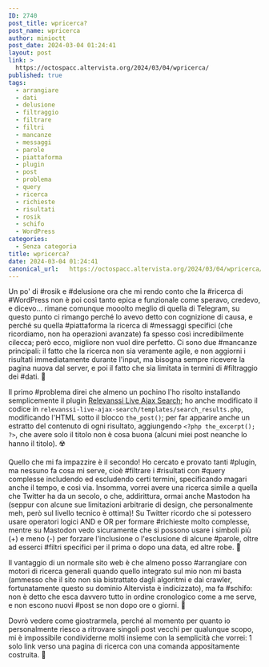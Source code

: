 ```yaml
---
ID: 2740
post_title: wpricerca?
post_name: wpricerca
author: minioctt
post_date: 2024-03-04 01:24:41
layout: post
link: >
  https://octospacc.altervista.org/2024/03/04/wpricerca/
published: true
tags:
  - arrangiare
  - dati
  - delusione
  - filtraggio
  - filtrare
  - filtri
  - mancanze
  - messaggi
  - parole
  - piattaforma
  - plugin
  - post
  - problema
  - query
  - ricerca
  - richieste
  - risultati
  - rosik
  - schifo
  - WordPress
categories:
  - Senza categoria
title: wpricerca?
date: 2024-03-04 01:24:41
canonical_url:   https://octospacc.altervista.org/2024/03/04/wpricerca/
---
```

<!-- wp:paragraph -->
<p>Un po' di #rosik e #delusione ora che mi rendo conto che la #ricerca di #WordPress non è poi così tanto epica e funzionale come speravo, credevo, e dicevo... rimane comunque mooolto meglio di quella di Telegram, su questo punto ci rimango perché lo avevo detto con cognizione di causa, e perché su quella #piattaforma la ricerca di #messaggi specifici (che ricordiamo, non ha operazioni avanzate) fa spesso così incredibilmente cilecca; però ecco, migliore non vuol dire perfetto. Ci sono due #mancanze principali: il fatto che la ricerca non sia veramente agile, e non aggiorni i risultati immediatamente durante l'input, ma bisogna sempre ricevere la pagina nuova dal server, e poi il fatto che sia limitata in termini di #filtraggio dei #dati. 🦍</p>
<!-- /wp:paragraph -->

<!-- wp:paragraph -->
<p>Il primo #problema direi che almeno un pochino l'ho risolto installando semplicemente il plugin <a href="https://it.wordpress.org/plugins/relevanssi-live-ajax-search/">Relevanssi Live Ajax Search</a>; ho anche modificato il codice in <code>relevanssi-live-ajax-search/templates/search_results.php</code>, modificando l'HTML sotto il blocco <code>the_post()</code>; per far apparire anche un estratto del contenuto di ogni risultato, aggiungendo <code>&lt;?php the_excerpt(); ?></code>, che avere solo il titolo non è cosa buona (alcuni miei post neanche lo hanno il titolo). ☢️</p>
<!-- /wp:paragraph -->

<!-- wp:paragraph -->
<p>Quello che mi fa impazzire è il secondo! Ho cercato e provato tanti #plugin, ma nessuno fa cosa mi serve, cioè #filtrare i #risultati con #query complesse includendo ed escludendo certi termini, specificando magari anche il tempo, e così via. Insomma, vorrei avere una ricerca simile a quella che Twitter ha da un secolo, o che, addirittura, ormai anche Mastodon ha (seppur con alcune sue limitazioni arbitrarie di design, che personalmente meh, però sul livello tecnico è ottima)! Su Twitter ricordo che si potessero usare operatori logici AND e OR per formare #richieste molto complesse, mentre su Mastodon vedo sicuramente che si possono usare i simboli più (+) e meno (-) per forzare l'inclusione o l'esclusione di alcune #parole, oltre ad esserci #filtri specifici per il prima o dopo una data, ed altre robe. 👑</p>
<!-- /wp:paragraph -->

<!-- wp:paragraph -->
<p>Il vantaggio di un normale sito web è che almeno posso #arrangiare con motori di ricerca generali quando quello integrato sul mio non mi basta (ammesso che il sito non sia bistrattato dagli algoritmi e dai crawler, fortunatamente questo su dominio Altervista è indicizzato), ma fa #schifo: non è detto che esca davvero tutto in ordine cronologico come a me serve, e non escono nuovi #post se non dopo ore o giorni. 🐌</p>
<!-- /wp:paragraph -->

<!-- wp:paragraph -->
<p>Dovrò vedere come giostrarmela, perché al momento per quanto io personalmente riesco a ritrovare singoli post vecchi per qualunque scopo, mi è impossibile condividerne molti insieme con la semplicità che vorrei: 1 solo link verso una pagina di ricerca con una comanda appositamente costruita. 🦴</p>
<!-- /wp:paragraph -->